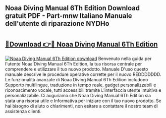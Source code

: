 ## Noaa Diving Manual 6Th Edition Download gratuit PDF - Part-mnw Italiano Manuale dell'utente di riparazione NYDHo

# <h2><a href="http://df9gmrd.blite.top/?on=Noaa+Diving+Manual+6Th+Edition">🔗Download 👉🔴 Noaa Diving Manual 6Th Edition</a></h2>

[![Noaa Diving Manual 6Th Edition download](https://i.imgur.com/lujVjoI.png)](http://df9gmrd.blite.top/?on=Noaa+Diving+Manual+6Th+Edition)
Benvenuto nella guida per l'utente Noaa Diving Manual 6Th Edition, la tua risorsa centrale per comprendere e utilizzare il tuo nuovo prodotto. Manuale D'uso questo manuale descrive le procedure operative corrette per il nuovo REDDDDDDD. Le funzionalità avanzate di Noaa Diving Manual 6Th Edition includono Supporto multilingue, traduzione in tempo reale, gadget personalizzabili e riconoscimento vocale, tutti accessibili tramite L'interfaccia utente intuitiva e personalizzabile. Ci auguriamo che Noaa Diving Manual 6Th Edition sia stata una risorsa utile e Informativa per iniziare con il tuo nuovo prodotto. Se hai bisogno di aiuto o chiarimenti, non esitare a contattare il nostro team di assistenza clienti.
